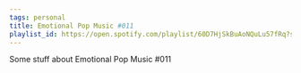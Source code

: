 ```yaml
---
tags: personal
title: Emotional Pop Music #011
playlist_id: https://open.spotify.com/playlist/60D7HjSkBuAoNQuLu57fRq?si=8pCdFuN9QFW4fxeBnedn9A
---
```


Some stuff about Emotional Pop Music #011
